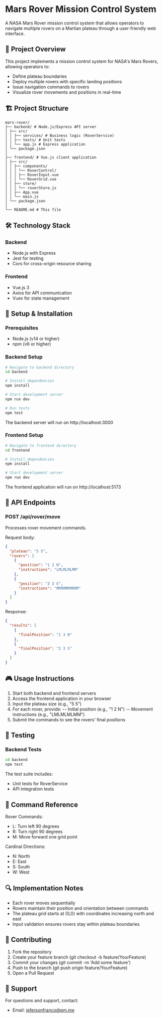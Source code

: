 # Mars Rover Mission Control System

A NASA Mars Rover mission control system that allows operators to navigate multiple rovers on a Martian plateau through a user-friendly web interface.

## 🚀 Project Overview

This project implements a mission control system for NASA's Mars Rovers, allowing operators to:

- Define plateau boundaries
- Deploy multiple rovers with specific landing positions
- Issue navigation commands to rovers
- Visualize rover movements and positions in real-time

## 🏗️ Project Structure

```
mars-rover/
├── backend/ # Node.js/Express API server
│ ├── src/
│ │ ├── services/ # Business logic (RoverService)
│ │ ├── tests/ # Unit tests
│ │ └── app.js # Express application
│ └── package.json
│
├── frontend/ # Vue.js client application
│ ├── src/
│ │ ├── components/
│ │ │ └── RoverControl/
│ │ │ ├── RoverInput.vue
│ │ │ └── RoverGrid.vue
│ │ ├── store/
│ │ │ └── roverStore.js
│ │ ├── App.vue
│ │ └── main.js
│ └── package.json
│
└── README.md # This file
```

## 🛠️ Technology Stack

### Backend

- Node.js with Express
- Jest for testing
- Cors for cross-origin resource sharing

### Frontend

- Vue.js 3
- Axios for API communication
- Vuex for state management

## 🔧 Setup & Installation

### Prerequisites

- Node.js (v14 or higher)
- npm (v6 or higher)

### Backend Setup

```bash
# Navigate to backend directory
cd backend

# Install dependencies
npm install

# Start development server
npm run dev

# Run tests
npm test
```

The backend server will run on http://localhost:3000

### Frontend Setup

```bash
# Navigate to frontend directory
cd frontend

# Install dependencies
npm install

# Start development server
npm run dev
```

The frontend application will run on http://localhost:5173

## 📡 API Endpoints

### POST /api/rover/move

Processes rover movement commands.

Request body:

```json
{
  "plateau": "5 5",
  "rovers": [
    {
      "position": "1 2 N",
      "instructions": "LMLMLMLMM"
    },
    {
      "position": "3 3 E",
      "instructions": "MRRMMRMRRM"
    }
  ]
}
```

Response:

```json
{
  "results": [
    {
      "finalPosition": "1 3 N"
    },
    {
      "finalPosition": "2 3 S"
    }
  ]
}
```

## 🎮 Usage Instructions

1. Start both backend and frontend servers
2. Access the frontend application in your browser
3. Input the plateau size (e.g., "5 5")
4. For each rover, provide:
   -- Initial position (e.g., "1 2 N")
   -- Movement instructions (e.g., "LMLMLMLMM")
5. Submit the commands to see the rovers' final positions

## 🧪 Testing

### Backend Tests

```bash
cd backend
npm test
```

The test suite includes:

- Unit tests for RoverService
- API integration tests

## 📝 Command Reference

Rover Commands:

- L: Turn left 90 degrees
- R: Turn right 90 degrees
- M: Move forward one grid point

Cardinal Directions:

- N: North
- E: East
- S: South
- W: West

## 🔍 Implementation Notes

- Each rover moves sequentially
- Rovers maintain their position and orientation between commands
- The plateau grid starts at (0,0) with coordinates increasing north and east
- Input validation ensures rovers stay within plateau boundaries

## 👥 Contributing

1. Fork the repository
2. Create your feature branch (git checkout -b feature/YourFeature)
3. Commit your changes (git commit -m 'Add some feature')
4. Push to the branch (git push origin feature/YourFeature)
5. Open a Pull Request

## 🤝 Support

For questions and support, contact:

- Email: jefersonfranco@pm.me
